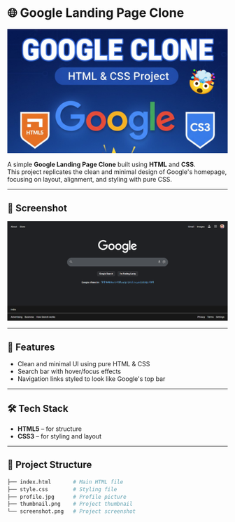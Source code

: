 # 🌐 Google Landing Page Clone

![Project Thumbnail](./thumbnail.png)  

A simple **Google Landing Page Clone** built using **HTML** and **CSS**.  
This project replicates the clean and minimal design of Google's homepage, focusing on layout, alignment, and styling with pure CSS.

---

## 📸 Screenshot
![Google Clone Screenshot](./screenshot.png)  

---

## 🚀 Features
- Clean and minimal UI using pure HTML & CSS  
- Search bar with hover/focus effects  
- Navigation links styled to look like Google's top bar  

---

## 🛠️ Tech Stack
- **HTML5** – for structure  
- **CSS3** – for styling and layout  

---

## 📂 Project Structure
```bash
├── index.html       # Main HTML file
├── style.css        # Styling file
├── profile.jpg      # Profile picture
├── thumbnail.png    # Project thumbnail
└── screenshot.png   # Project screenshot
